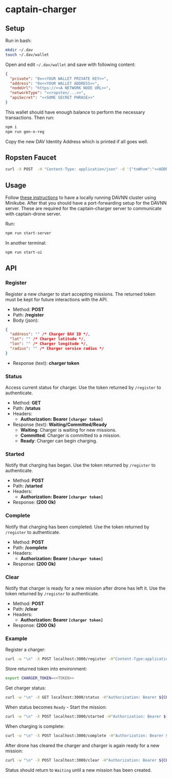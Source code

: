 # captain-charger

## Setup

Run in bash:

```bash
mkdir ~/.dav
touch ~/.dav/wallet
```

Open and edit `~/.dav/wallet` and save with following content:

```json
{
  "private": "0x<<YOUR WALLET PRIVATE KEY>>",
  "address": "0x<<YOUR WALLET ADDRESS>>",
  "nodeUrl": "https://<<A NETWORK NODE URL>>",
  "networkType": "<<ropsten/...>>",
  "apiSecret": "<<SOME SECRET PHRASE>>"
}
```

This wallet should have enough balance to perform the necessary transactions.
Then run:

```bash
npm i
npm run gen-n-reg
```

Copy the new DAV Identity Address which is printed if all goes well.

## Ropsten Faucet

```bash
curl -X POST  -H "Content-Type: application/json" -d '{"toWhom":"<<ADDRESS>>"}' https://ropsten.faucet.b9lab.com/tap
```

## Usage

Follow [these instructions](https://github.com/DAVFoundation/missioncontrol) to have a locally running DAVNN cluster using Minikube.
After that you should have a port-forwarding setup for the DAVNN server.
These are required for the captain-charger server to communicate with captain-drone server.

Run:

```bash
npm run start-server
```

In another terminal:

```bash
npm run start-ui
```

## API

### Register

Register a new charger to start accepting missions.
The returned token must be kept for future interactions with the API.

- Method: **POST**
- Path: **/register**
- Body (json):

```json
{
  "address": "" /* Charger DAV ID */,
  "lat": "" /* Charger latitude */,
  "lon": "" /* Charger longitude */,
  "radius": "" /* Charger service radius */
}
```

- Response (text): **charger token**

### Status

Access current status for charger. Use the token returned by `/register` to authenticate.

- Method: **GET**
- Path: **/status**
- Headers:
  - **Authorization: Bearer `[charger token]`**
- Response (text): **Waiting/Committed/Ready**
  - **Waiting**: Charger is waiting for new missions.
  - **Committed**: Charger is committed to a mission.
  - **Ready**: Charger can begin charging.

### Started

Notify that charging has began. Use the token returned by `/register` to authenticate.

- Method: **POST**
- Path: **/started**
- Headers:
  - **Authorization: Bearer `[charger token]`**
- Response: **(200 Ok)**

### Complete

Notify that charging has been completed. Use the token returned by `/register` to authenticate.

- Method: **POST**
- Path: **/complete**
- Headers:
  - **Authorization: Bearer `[charger token]`**
- Response: **(200 Ok)**

### Clear

Notify that charger is ready for a new mission after drone has left it. Use the token returned by `/register` to authenticate.

- Method: **POST**
- Path: **/clear**
- Headers:
  - **Authorization: Bearer `[charger token]`**
- Response: **(200 Ok)**

### Example

Register a charger:

```bash
curl -w "\n" -X POST localhost:3000/register -H"Content-Type:application/json" -d'{"address":"0x8B22d48bd7fFBcE764c60AE2a78128427973DAdB","lat":"32.050382","lon":"34.766149","radius":"1000"}'
```

Store returned token into environment:

```bash
export CHARGER_TOKEN=<<TOKEN>>
```

Get charger status:

```bash
curl -w "\n" -X GET localhost:3000/status -H"Authorization: Bearer ${CHARGER_TOKEN}"
```

When status becomes `Ready` - Start the mission:

```bash
curl -w "\n" -X POST localhost:3000/started -H"Authorization: Bearer ${CHARGER_TOKEN}"
```

When charging is complete:

```bash
curl -w "\n" -X POST localhost:3000/complete -H"Authorization: Bearer ${CHARGER_TOKEN}"
```

After drone has cleared the charger and charger is again ready for a new mission:

```bash
curl -w "\n" -X POST localhost:3000/clear -H"Authorization: Bearer ${CHARGER_TOKEN}"
```

Status should return to `Waiting` until a new mission has been created.
